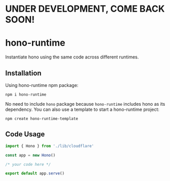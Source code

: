 # UNDER DEVELOPMENT, COME BACK SOON!
# hono-runtime
Instantiate hono using the same code across different runtimes.
## Installation
Using hono-runtime npm package:
```shell
npm i hono-runtime
```
No need to include `hono` package because `hono-runtime` includes hono as its dependency.
You can also use a template to start a hono-runtime project:
```shell
npm create hono-runtime-template
```
## Code Usage
```javascript
import { Hono } from './lib/cloudflare'

const app = new Hono()

/* your code here */

export default app.serve()

```